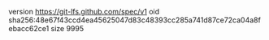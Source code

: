 version https://git-lfs.github.com/spec/v1
oid sha256:48e67f43ccd4ea45625047d83c48393cc285a741d87ce72ca04a8febacc62ce1
size 9995
